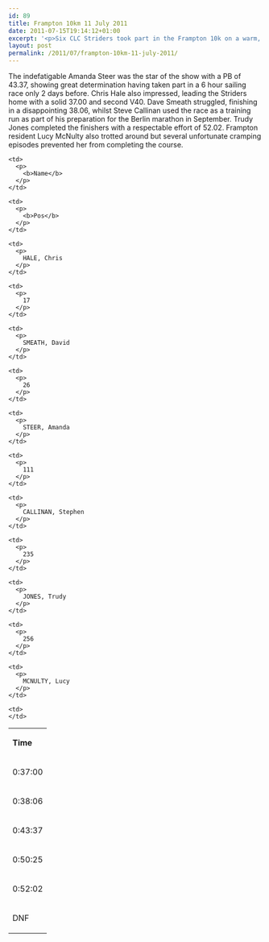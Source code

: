 ```yaml
---
id: 89
title: Frampton 10km 11 July 2011
date: 2011-07-15T19:14:12+01:00
excerpt: '<p>Six CLC Striders took part in the Frampton 10k on a warm, calm summers evening</p>'
layout: post
permalink: /2011/07/frampton-10km-11-july-2011/
---
```

</p> 

The indefatigable Amanda Steer was the star of the show with a PB of 43.37, showing great determination having taken part in a 6 hour sailing race only 2 days before. Chris Hale also impressed, leading the Striders home with a solid 37.00 and second V40. Dave Smeath struggled, finishing in a disappointing 38.06, whilst Steve Callinan used the race as a training run as part of his preparation for the Berlin marathon in September. Trudy Jones completed the finishers with a respectable effort of 52.02. Frampton resident Lucy McNulty also trotted around but several unfortunate cramping episodes prevented her from completing the course.

<table>
  <tr>
    <td>
      <p>
        <b>Time</b>
      </p>
    </td>
    
    <td>
      <p>
        <b>Name</b>
      </p>
    </td>
    
    <td>
      <p>
        <b>Pos</b>
      </p>
    </td>
  </tr>
  
  <tr>
    <td>
      <p>
        0:37:00
      </p>
    </td>
    
    <td>
      <p>
        HALE, Chris
      </p>
    </td>
    
    <td>
      <p>
        17
      </p>
    </td>
  </tr>
  
  <tr>
    <td>
      <p>
        0:38:06
      </p>
    </td>
    
    <td>
      <p>
        SMEATH, David
      </p>
    </td>
    
    <td>
      <p>
        26
      </p>
    </td>
  </tr>
  
  <tr>
    <td>
      <p>
        0:43:37
      </p>
    </td>
    
    <td>
      <p>
        STEER, Amanda
      </p>
    </td>
    
    <td>
      <p>
        111
      </p>
    </td>
  </tr>
  
  <tr>
    <td>
      <p>
        0:50:25
      </p>
    </td>
    
    <td>
      <p>
        CALLINAN, Stephen
      </p>
    </td>
    
    <td>
      <p>
        235
      </p>
    </td>
  </tr>
  
  <tr>
    <td>
      <p>
        0:52:02
      </p>
    </td>
    
    <td>
      <p>
        JONES, Trudy
      </p>
    </td>
    
    <td>
      <p>
        256
      </p>
    </td>
  </tr>
  
  <tr>
    <td>
      <p>
        DNF
      </p>
    </td>
    
    <td>
      <p>
        MCNULTY, Lucy
      </p>
    </td>
    
    <td>
    </td>
  </tr>
</table>